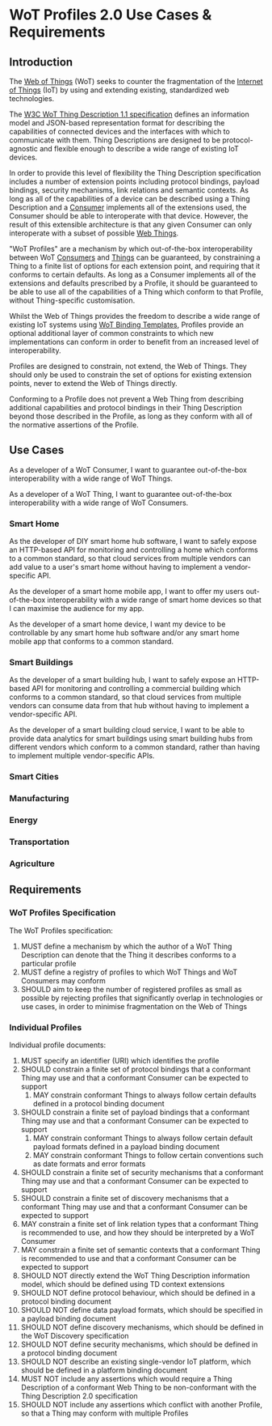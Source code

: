 # WoT Profiles 2.0 Use Cases & Requirements

## Introduction

The [Web of Things](https://www.w3.org/WoT/) (WoT) seeks to counter the fragmentation of the [Internet of Things](https://en.wikipedia.org/wiki/Internet_of_things) (IoT) by using and extending existing, standardized web technologies.

The [W3C WoT Thing Description 1.1 specification](https://w3c.github.io/wot-profile/#bib-wot-thing-description11) defines an information model and JSON-based representation format for describing the capabilities of connected devices and the interfaces with which to communicate with them. Thing Descriptions are designed to be protocol-agnostic and flexible enough to describe a wide range of existing IoT devices.

In order to provide this level of flexibility the Thing Description specification includes a number of extension points including protocol bindings, payload bindings, security mechanisms, link relations and semantic contexts. As long as all of the capabilities of a device can be described using a Thing Description and a [Consumer](https://w3c.github.io/wot-profile/#dfn-consumer) implements all of the extensions used, the Consumer should be able to interoperate with that device. However, the result of this extensible architecture is that any given Consumer can only interoperate with a subset of possible [Web Things](https://w3c.github.io/wot-profile/#dfn-thing).


"WoT Profiles" are a mechanism by which out-of-the-box interoperability between WoT [Consumers](https://w3c.github.io/wot-profile/#dfn-consumer) and [Things](https://w3c.github.io/wot-profile/#dfn-thing) can be guaranteed, by constraining a Thing to a finite list of options for each extension point, and requiring that it conforms to certain defaults. As long as a Consumer implements all of the extensions and defaults prescribed by a Profile, it should be guaranteed to be able to use all of the capabilities of a Thing which conform to that Profile, without Thing-specific customisation.

Whilst the Web of Things provides the freedom to describe a wide range of existing IoT systems using [WoT Binding Templates](https://www.w3.org/TR/wot-binding-templates/), Profiles provide an optional additional layer of common constraints to which new implementations can conform in order to benefit from an increased level of interoperability.

Profiles are designed to constrain, not extend, the Web of Things. They should only be used to constrain the set of options for existing extension points, never to extend the Web of Things directly.

Conforming to a Profile does not prevent a Web Thing from describing additional capabilities and protocol bindings in their Thing Description beyond those described in the Profile, as long as they conform with all of the normative assertions of the Profile. 

## Use Cases

As a developer of a WoT Consumer, I want to guarantee out-of-the-box interoperability with a wide range of WoT Things.

As a developer of a WoT Thing, I want to guarantee out-of-the-box interoperability with a wide range of WoT Consumers.

### Smart Home

As the developer of DIY smart home hub software, I want to safely expose an HTTP-based API for monitoring and controlling a home which conforms to a common standard, so that cloud services from multiple vendors can add value to a user's smart home without having to implement a vendor-specific API.

As the developer of a smart home mobile app, I want to offer my users out-of-the-box interoperability with a wide range of smart home devices so that I can maximise the audience for my app.

As the developer of a smart home device, I want my device to be controllable by any smart home hub software and/or any smart home mobile app that conforms to a common standard.

### Smart Buildings

As the developer of a smart building hub, I want to safely expose an HTTP-based API for monitoring and controlling a commercial building which conforms to a common standard, so that cloud services from multiple vendors can consume data from that hub without having to implement a vendor-specific API.

As the developer of a smart building cloud service, I want to be able to provide data analytics for smart buildings using smart building hubs from different vendors which conform to a common standard, rather than having to implement multiple vendor-specific APIs.

### Smart Cities

### Manufacturing

### Energy

### Transportation

### Agriculture

## Requirements

### WoT Profiles Specification

The WoT Profiles specification:
1. MUST define a mechanism by which the author of a WoT Thing Description can denote that the Thing it describes conforms to a particular profile
2. MUST define a registry of profiles to which WoT Things and WoT Consumers may conform
3. SHOULD aim to keep the number of registered profiles as small as possible by rejecting profiles that significantly overlap in technologies or use cases, in order to minimise fragmentation on the Web of Things
### Individual Profiles

Individual profile documents:
1. MUST specify an identifier (URI) which identifies the profile 
2. SHOULD constrain a finite set of protocol bindings that a conformant Thing may use and that a conformant Consumer can be expected to support
	1. MAY constrain conformant Things to always follow certain defaults defined in a protocol binding document
3. SHOULD constrain a finite set of payload bindings that a conformant Thing may use and that a conformant Consumer can be expected to support
	1. MAY constrain conformant Things to always follow certain default payload formats defined in a payload binding document
	2. MAY constrain conformant Things to follow certain conventions such as date formats and error formats
4. SHOULD constrain a finite set of security mechanisms that a conformant Thing may use and that a conformant Consumer can be expected to support
5. SHOULD constrain a finite set of discovery mechanisms that a conformant Thing may use and that a conformant Consumer can be expected to support
6. MAY constrain a finite set of link relation types that a conformant Thing is recommended to use, and how they should be interpreted by a WoT Consumer
7. MAY constrain a finite set of semantic contexts that a conformant Thing is recommended to use and that a conformant Consumer can be expected to support
8. SHOULD NOT directly extend the WoT Thing Description information model, which should be defined using TD context extensions
9. SHOULD NOT define protocol behaviour, which should be defined in a protocol binding document
10. SHOULD NOT define data payload formats, which should be specified in a payload binding document
11. SHOULD NOT define discovery mechanisms, which should be defined in the WoT Discovery specification
12. SHOULD NOT define security mechanisms, which should be defined in a protocol binding document
13. SHOULD NOT describe an existing single-vendor IoT platform, which should be defined in a platform binding document
14. MUST NOT include any assertions which would require a Thing Description of a conformant Web Thing to be non-conformant with the Thing Description 2.0 specification
15. SHOULD NOT include any assertions which conflict with another Profile, so that a Thing may conform with multiple Profiles